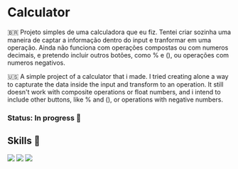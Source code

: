 # Calculator

🇧🇷 Projeto simples de uma calculadora que eu fiz. Tentei criar sozinha uma maneira de captar a informação dentro do input e tranformar em uma operação. Ainda não funciona com operações compostas ou com numeros decimais, e pretendo incluir outros botões, como % e (), ou operações com numeros negativos.

🇺🇸 A simple project of a calculator that i made. I tried creating alone a way to capturate the data inside the input and transform to an operation. It still doesn't work with composite operations or float numbers, and i intend to include other buttons, like % and (), or operations with negative numbers.

### Status: In progress 🚧

## Skills 🧰
<img src="https://img.shields.io/badge/HTML5-E34F26?style=for-the-badge&logo=html5&logoColor=white">  <img src="https://img.shields.io/badge/CSS3-1572B6?style=for-the-badge&logo=css3&logoColor=white"> <img src="https://img.shields.io/badge/JavaScript-323330?style=for-the-badge&logo=javascript&logoColor=F7DF1E">
